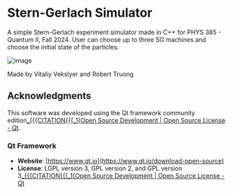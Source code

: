 # Stern-Gerlach Simulator
A simple Stern-Gerlach experiment simulator made in C++ for PHYS 385 - Quantum II, Fall 2024.
User can choose up to three SG machines and choose the initial state of the particles.

![image](https://github.com/user-attachments/assets/bd7cbde5-ced4-460a-8ace-b375f49c1db7)

Made by Vitaliy Vekslyer and Robert Truong

## Acknowledgments

This software was developed using the Qt framework community edition[_{{{CITATION{{{_1{Open Source Development | Open Source License - Qt](https://www.qt.io/download-open-source).

### Qt Framework
- **Website**: [https://www.qt.io](https://www.qt.io/download-open-source)
- **License**: LGPL version 3, GPL version 2, and GPL version 3[_{{{CITATION{{{_1{Open Source Development | Open Source License - Qt](https://www.qt.io/download-open-source)

